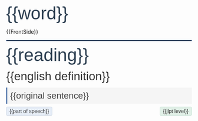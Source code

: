 <div style="font-family: 'Meiryo', 'Hiragino Kaku Gothic Pro', sans-serif; font-size: 48px; color: #2c3e50; margin-bottom: 8px;">
  {{word}}
</div>


{{FrontSide}}

<hr style="border: 1px solid #4a6fa5; margin: 10px 0;">

<div style="font-family: 'Meiryo', 'Hiragino Kaku Gothic Pro', sans-serif; font-size: 48px; color: #2c3e50; margin-bottom: 8px;">
  {{reading}}
</div>

<div style="font-family: 'Arial', sans-serif; font-size: 32px; color: #333333; line-height: 1.4; margin-bottom: 8px;">
  {{english definition}}
</div>

<div style="font-family: 'Meiryo', 'Hiragino Kaku Gothic Pro', sans-serif; font-size: 24px; color: #444444; background-color: #f5f5f5; padding: 8px; border-left: 3px solid #4a6fa5; margin-bottom: 8px;">
  {{original sentence}}
</div>

<div style="display: flex; justify-content: space-between; align-items: center; margin-top: 4px;">
  <div style="display: inline-block; background-color: #e6edf7; color: #333333; font-family: 'Arial', sans-serif; font-size: 14px; padding: 3px 8px; border-radius: 3px; border: 1px solid #cbd5e1;">
    {{part of speech}}
  </div>
  <div style="display: inline-block; background-color: #e1f0e7; color: #333333; font-family: 'Arial', sans-serif; font-size: 14px; padding: 3px 8px; border-radius: 3px; border: 1px solid #c5e1d3;">
    {{jlpt level}}
  </div>
</div>